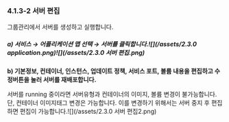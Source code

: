 ### 4.1.3-2 서버 편집

그룹관리에서 서버를 생성하고 실행합니다.

##### a\)    서비스 → 어플리케이션 맵 선택 → 서버를 클릭합니다.![](/assets/2.3.0 application.png)![](/assets/2.3.0 서버 편집.png)

**b\) 기본정보, 컨테이너, 인스턴스, 업데이트 정책, 서비스 포트, 볼륨 내용을 편집하고 수정버튼을 눌러 서버를 재배포합니다.**

서버를 running 중이라면 서버유형과 컨테이너의 이미지, 볼륨 변경이 불가능합니다. 단, 컨테이너 이미지태그 변경은 가능합니다. 이를 변경하기 위해서는 서버 중지 후 편집하면 편집이 가능합니다.![](/assets/2.3.0 서버 편집2.png)

